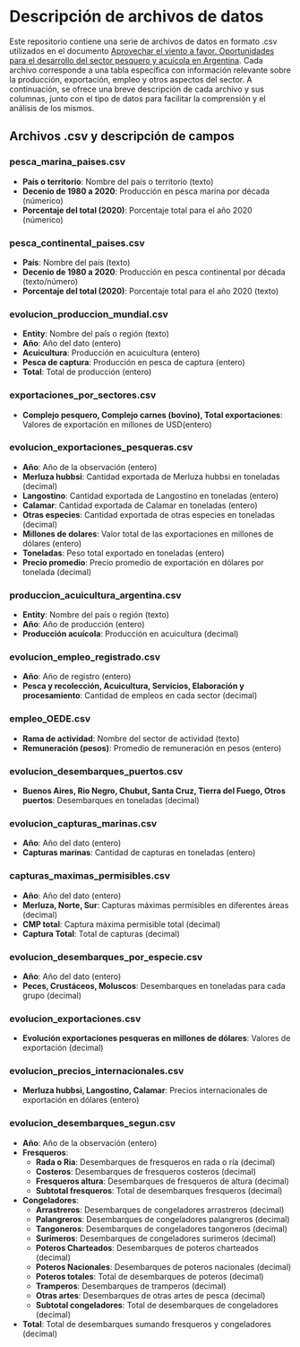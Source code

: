 # Descripción de archivos de datos

Este repositorio contiene una serie de archivos de datos en formato .csv utilizados en el documento [Aprovechar el viento a favor. Oportunidades para el desarrollo del sector pesquero y acuícola en Argentina](https://fund.ar/publicacion/aprovechar-el-viento-a-favor-oportunidades-para-el-desarrollo-del-sector-pesquero-y-acuicola/). Cada archivo corresponde a una tabla específica con información relevante sobre la producción, exportación, empleo y otros aspectos del sector. A continuación, se ofrece una breve descripción de cada archivo y sus columnas, junto con el tipo de datos para facilitar la comprensión y el análisis de los mismos.

## Archivos .csv y descripción de campos

### pesca_marina_paises.csv
- **País o territorio**: Nombre del país o territorio (texto)
- **Decenio de 1980 a 2020**: Producción en pesca marina por década (númerico)
- **Porcentaje del total (2020)**: Porcentaje total para el año 2020 (númerico)

### pesca_continental_paises.csv
- **País**: Nombre del país (texto)
- **Decenio de 1980 a 2020**: Producción en pesca continental por década (texto/número)
- **Porcentaje del total (2020)**: Porcentaje total para el año 2020 (texto)

### evolucion_produccion_mundial.csv
- **Entity**: Nombre del país o región (texto)
- **Año**: Año del dato (entero)
- **Acuicultura**: Producción en acuicultura (entero)
- **Pesca de captura**: Producción en pesca de captura (entero)
- **Total**: Total de producción (entero)

### exportaciones_por_sectores.csv
- **Complejo pesquero, Complejo carnes (bovino), Total exportaciones**: Valores de exportación en millones de USD(entero)

### evolucion_exportaciones_pesqueras.csv
- **Año**: Año de la observación (entero)
- **Merluza hubbsi**: Cantidad exportada de Merluza hubbsi en toneladas (decimal)
- **Langostino**: Cantidad exportada de Langostino en toneladas (entero)
- **Calamar**: Cantidad exportada de Calamar en toneladas (entero)
- **Otras especies**: Cantidad exportada de otras especies en toneladas (decimal)
- **Millones de dolares**: Valor total de las exportaciones en millones de dólares (entero)
- **Toneladas**: Peso total exportado en toneladas (entero)
- **Precio promedio**: Precio promedio de exportación en dólares por tonelada (decimal)

### produccion_acuicultura_argentina.csv
- **Entity**: Nombre del país o región (texto)
- **Año**: Año de producción (entero)
- **Producción acuícola**: Producción en acuicultura (decimal)

### evolucion_empleo_registrado.csv
- **Año**: Año de registro (entero)
- **Pesca y recolección, Acuicultura, Servicios, Elaboración y procesamiento**: Cantidad de empleos en cada sector (decimal)

### empleo_OEDE.csv
- **Rama de actividad**: Nombre del sector de actividad (texto)
- **Remuneración (pesos)**: Promedio de remuneración en pesos (entero)

### evolucion_desembarques_puertos.csv
- **Buenos Aires, Rio Negro, Chubut, Santa Cruz, Tierra del Fuego, Otros puertos**: Desembarques en toneladas (decimal)

### evolucion_capturas_marinas.csv
- **Año**: Año del dato (entero)
- **Capturas marinas**: Cantidad de capturas en toneladas (entero)

### capturas_maximas_permisibles.csv
- **Año**: Año del dato (entero)
- **Merluza, Norte, Sur**: Capturas máximas permisibles en diferentes áreas (decimal)
- **CMP total**: Captura máxima permisible total (decimal)
- **Captura Total**: Total de capturas (decimal)

### evolucion_desembarques_por_especie.csv
- **Año**: Año del dato (entero)
- **Peces, Crustáceos, Moluscos**: Desembarques en toneladas para cada grupo (decimal)

### evolucion_exportaciones.csv
- **Evolución exportaciones pesqueras en millones de dólares**: Valores de exportación (decimal)

### evolucion_precios_internacionales.csv
- **Merluza hubbsi, Langostino, Calamar**: Precios internacionales de exportación en dólares (entero)

### evolucion_desembarques_segun.csv
- **Año**: Año de la observación (entero)
- **Fresqueros**:
  - **Rada o Ria**: Desembarques de fresqueros en rada o ría (decimal)
  - **Costeros**: Desembarques de fresqueros costeros (decimal)
  - **Fresqueros altura**: Desembarques de fresqueros de altura (decimal)
  - **Subtotal fresqueros**: Total de desembarques fresqueros (decimal)
- **Congeladores**:
  - **Arrastreros**: Desembarques de congeladores arrastreros (decimal)
  - **Palangreros**: Desembarques de congeladores palangreros (decimal)
  - **Tangoneros**: Desembarques de congeladores tangoneros (decimal)
  - **Surimeros**: Desembarques de congeladores surimeros (decimal)
  - **Poteros Charteados**: Desembarques de poteros charteados (decimal)
  - **Poteros Nacionales**: Desembarques de poteros nacionales (decimal)
  - **Poteros totales**: Total de desembarques de poteros (decimal)
  - **Tramperos**: Desembarques de tramperos (decimal)
  - **Otras artes**: Desembarques de otras artes de pesca (decimal)
  - **Subtotal congeladores**: Total de desembarques de congeladores (decimal)
- **Total**: Total de desembarques sumando fresqueros y congeladores (decimal)

